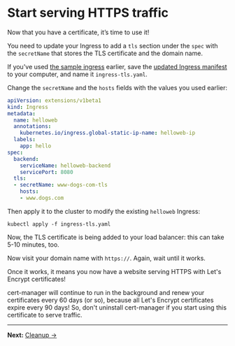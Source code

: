 <!--
Copyright 2018 Google Inc.

Licensed under the Apache License, Version 2.0 (the "License");
you may not use this file except in compliance with the License.
You may obtain a copy of the License at

    https://www.apache.org/licenses/LICENSE-2.0

Unless required by applicable law or agreed to in writing, software
distributed under the License is distributed on an "AS IS" BASIS,
WITHOUT WARRANTIES OR CONDITIONS OF ANY KIND, either express or implied.
See the License for the specific language governing permissions and
limitations under the License.
-->

# Start serving HTTPS traffic

Now that you have a certificate, it’s time to use it!

You need to update your Ingress to add a `tls` section under the `spec` with the
`secretName` that stores the TLS certificate and the domain name.

If you've used [the sample ingress](yaml/sample-ingress.yaml) earlier, save the
[updated Ingress manifest](yaml/sample-ingress-tls.yaml) to your computer, and name it
`ingress-tls.yaml`.

Change the `secretName` and the `hosts` fields with the values you used earlier:

```yaml
apiVersion: extensions/v1beta1
kind: Ingress
metadata:
  name: helloweb
  annotations:
    kubernetes.io/ingress.global-static-ip-name: helloweb-ip
  labels:
    app: hello
spec:
  backend:
    serviceName: helloweb-backend
    servicePort: 8080
  tls:
  - secretName: www-dogs-com-tls
    hosts:
    - www.dogs.com
```


Then apply it to the cluster to modify the existing `helloweb` Ingress:

    kubectl apply -f ingress-tls.yaml

Now, the TLS certificate is being added to your load balancer: this can take
5-10 minutes, too.

Now visit your domain name with `https://`. Again, wait until it works.

Once it works, it means you now have a website serving HTTPS with Let's Encrypt
certificates!

cert-manager will continue to run in the background and renew your certificates
every 60 days (or so), because all Let's Encrypt certificates expire every 90
days! So, don't uninstall cert-manager if you start using this certificate to
serve traffic.

----

**Next:** [Cleanup &rarr;](99-cleanup.md)
